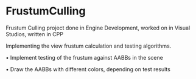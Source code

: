 # FrustumCulling
Frustum Culling project done in Engine Development, worked on in Visual Studios, written in CPP

Implementing the view frustum calculation and testing algorithms.

• Implement testing of the frustum against AABBs in the scene

• Draw the AABBs with different colors, depending on test results
